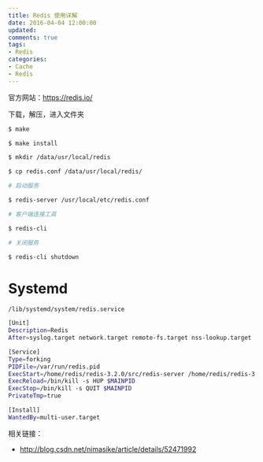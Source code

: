 ```yaml
---
title: Redis 使用详解
date: 2016-04-04 12:00:00
updated:
comments: true
tags:
- Redis
categories:
- Cache
- Redis
---
```


官方网站：https://redis.io/

<!--more-->

下载，解压，进入文件夹

```bash
$ make

$ make install

$ mkdir /data/usr/local/redis

$ cp redis.conf /data/usr/local/redis/

# 启动服务

$ redis-server /usr/local/etc/redis.conf

# 客户端连接工具

$ redis-cli

# 关闭服务

$ redis-cli shutdown

```

# Systemd

`/lib/systemd/system/redis.service`

```bash
[Unit]  
Description=Redis  
After=syslog.target network.target remote-fs.target nss-lookup.target  

[Service]  
Type=forking  
PIDFile=/var/run/redis.pid  
ExecStart=/home/redis/redis-3.2.0/src/redis-server /home/redis/redis-3.2.0/redis.conf  
ExecReload=/bin/kill -s HUP $MAINPID  
ExecStop=/bin/kill -s QUIT $MAINPID  
PrivateTmp=true  

[Install]  
WantedBy=multi-user.target
```

相关链接：
* http://blog.csdn.net/nimasike/article/details/52471992
